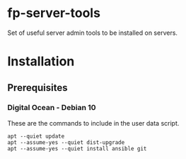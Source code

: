 # fp-server-tools
Set of useful server admin tools to be installed on servers.

# Installation
## Prerequisites
### Digital Ocean - Debian 10

These are the commands to include in the user data script.

    apt --quiet update
    apt --assume-yes --quiet dist-upgrade
    apt --assume-yes --quiet install ansible git
